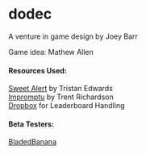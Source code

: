dodec
=====
A venture in game design by Joey Barr

Game idea: Mathew Allen
<h4>Resources Used:</h4>
<a href = "https://github.com/t4t5/sweetalert">Sweet Alert</a> by Tristan Edwards<br>
<a href = "http://trentrichardson.com/Impromptu/">Impromptu</a> by Trent Richardson<br>
<a href = "https://www.dropbox.com">Dropbox</a> for Leaderboard Handling

<h4>Beta Testers:</h4>
<a href = "https://github.com/BladedBanana">BladedBanana</a>
